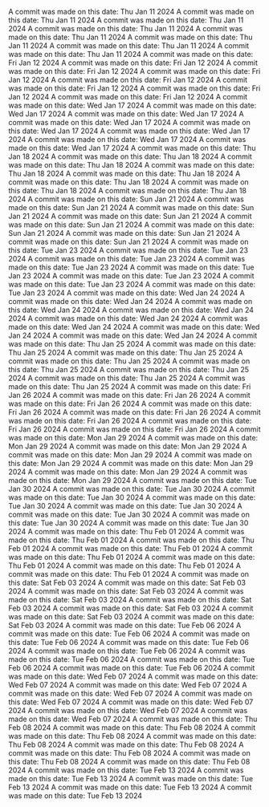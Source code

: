 A commit was made on this date: Thu Jan 11 2024
A commit was made on this date: Thu Jan 11 2024
A commit was made on this date: Thu Jan 11 2024
A commit was made on this date: Thu Jan 11 2024
A commit was made on this date: Thu Jan 11 2024
A commit was made on this date: Thu Jan 11 2024
A commit was made on this date: Thu Jan 11 2024
A commit was made on this date: Thu Jan 11 2024
A commit was made on this date: Fri Jan 12 2024
A commit was made on this date: Fri Jan 12 2024
A commit was made on this date: Fri Jan 12 2024
A commit was made on this date: Fri Jan 12 2024
A commit was made on this date: Fri Jan 12 2024
A commit was made on this date: Fri Jan 12 2024
A commit was made on this date: Fri Jan 12 2024
A commit was made on this date: Fri Jan 12 2024
A commit was made on this date: Wed Jan 17 2024
A commit was made on this date: Wed Jan 17 2024
A commit was made on this date: Wed Jan 17 2024
A commit was made on this date: Wed Jan 17 2024
A commit was made on this date: Wed Jan 17 2024
A commit was made on this date: Wed Jan 17 2024
A commit was made on this date: Wed Jan 17 2024
A commit was made on this date: Wed Jan 17 2024
A commit was made on this date: Thu Jan 18 2024
A commit was made on this date: Thu Jan 18 2024
A commit was made on this date: Thu Jan 18 2024
A commit was made on this date: Thu Jan 18 2024
A commit was made on this date: Thu Jan 18 2024
A commit was made on this date: Thu Jan 18 2024
A commit was made on this date: Thu Jan 18 2024
A commit was made on this date: Thu Jan 18 2024
A commit was made on this date: Sun Jan 21 2024
A commit was made on this date: Sun Jan 21 2024
A commit was made on this date: Sun Jan 21 2024
A commit was made on this date: Sun Jan 21 2024
A commit was made on this date: Sun Jan 21 2024
A commit was made on this date: Sun Jan 21 2024
A commit was made on this date: Sun Jan 21 2024
A commit was made on this date: Sun Jan 21 2024
A commit was made on this date: Tue Jan 23 2024
A commit was made on this date: Tue Jan 23 2024
A commit was made on this date: Tue Jan 23 2024
A commit was made on this date: Tue Jan 23 2024
A commit was made on this date: Tue Jan 23 2024
A commit was made on this date: Tue Jan 23 2024
A commit was made on this date: Tue Jan 23 2024
A commit was made on this date: Tue Jan 23 2024
A commit was made on this date: Wed Jan 24 2024
A commit was made on this date: Wed Jan 24 2024
A commit was made on this date: Wed Jan 24 2024
A commit was made on this date: Wed Jan 24 2024
A commit was made on this date: Wed Jan 24 2024
A commit was made on this date: Wed Jan 24 2024
A commit was made on this date: Wed Jan 24 2024
A commit was made on this date: Wed Jan 24 2024
A commit was made on this date: Thu Jan 25 2024
A commit was made on this date: Thu Jan 25 2024
A commit was made on this date: Thu Jan 25 2024
A commit was made on this date: Thu Jan 25 2024
A commit was made on this date: Thu Jan 25 2024
A commit was made on this date: Thu Jan 25 2024
A commit was made on this date: Thu Jan 25 2024
A commit was made on this date: Thu Jan 25 2024
A commit was made on this date: Fri Jan 26 2024
A commit was made on this date: Fri Jan 26 2024
A commit was made on this date: Fri Jan 26 2024
A commit was made on this date: Fri Jan 26 2024
A commit was made on this date: Fri Jan 26 2024
A commit was made on this date: Fri Jan 26 2024
A commit was made on this date: Fri Jan 26 2024
A commit was made on this date: Fri Jan 26 2024
A commit was made on this date: Mon Jan 29 2024
A commit was made on this date: Mon Jan 29 2024
A commit was made on this date: Mon Jan 29 2024
A commit was made on this date: Mon Jan 29 2024
A commit was made on this date: Mon Jan 29 2024
A commit was made on this date: Mon Jan 29 2024
A commit was made on this date: Mon Jan 29 2024
A commit was made on this date: Mon Jan 29 2024
A commit was made on this date: Tue Jan 30 2024
A commit was made on this date: Tue Jan 30 2024
A commit was made on this date: Tue Jan 30 2024
A commit was made on this date: Tue Jan 30 2024
A commit was made on this date: Tue Jan 30 2024
A commit was made on this date: Tue Jan 30 2024
A commit was made on this date: Tue Jan 30 2024
A commit was made on this date: Tue Jan 30 2024
A commit was made on this date: Thu Feb 01 2024
A commit was made on this date: Thu Feb 01 2024
A commit was made on this date: Thu Feb 01 2024
A commit was made on this date: Thu Feb 01 2024
A commit was made on this date: Thu Feb 01 2024
A commit was made on this date: Thu Feb 01 2024
A commit was made on this date: Thu Feb 01 2024
A commit was made on this date: Thu Feb 01 2024
A commit was made on this date: Sat Feb 03 2024
A commit was made on this date: Sat Feb 03 2024
A commit was made on this date: Sat Feb 03 2024
A commit was made on this date: Sat Feb 03 2024
A commit was made on this date: Sat Feb 03 2024
A commit was made on this date: Sat Feb 03 2024
A commit was made on this date: Sat Feb 03 2024
A commit was made on this date: Sat Feb 03 2024
A commit was made on this date: Tue Feb 06 2024
A commit was made on this date: Tue Feb 06 2024
A commit was made on this date: Tue Feb 06 2024
A commit was made on this date: Tue Feb 06 2024
A commit was made on this date: Tue Feb 06 2024
A commit was made on this date: Tue Feb 06 2024
A commit was made on this date: Tue Feb 06 2024
A commit was made on this date: Tue Feb 06 2024
A commit was made on this date: Wed Feb 07 2024
A commit was made on this date: Wed Feb 07 2024
A commit was made on this date: Wed Feb 07 2024
A commit was made on this date: Wed Feb 07 2024
A commit was made on this date: Wed Feb 07 2024
A commit was made on this date: Wed Feb 07 2024
A commit was made on this date: Wed Feb 07 2024
A commit was made on this date: Wed Feb 07 2024
A commit was made on this date: Thu Feb 08 2024
A commit was made on this date: Thu Feb 08 2024
A commit was made on this date: Thu Feb 08 2024
A commit was made on this date: Thu Feb 08 2024
A commit was made on this date: Thu Feb 08 2024
A commit was made on this date: Thu Feb 08 2024
A commit was made on this date: Thu Feb 08 2024
A commit was made on this date: Thu Feb 08 2024
A commit was made on this date: Tue Feb 13 2024
A commit was made on this date: Tue Feb 13 2024
A commit was made on this date: Tue Feb 13 2024
A commit was made on this date: Tue Feb 13 2024
A commit was made on this date: Tue Feb 13 2024
